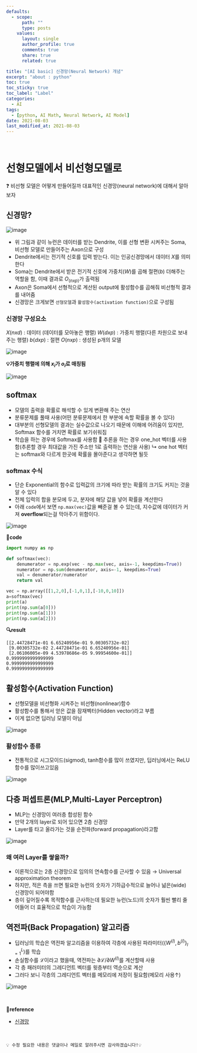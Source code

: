 ```yaml
---
defaults:
  - scope:
      path: ""
      type: posts
    values:
      layout: single
      author_profile: true
      comments: true
      share: true
      related: true

title: "[AI basic] 신경망(Neural Network) 개념"
excerpt: "about : python"
toc: true
toc_sticky: true
toc_label: "Label"
categories:
  - AI
tags:
  - [python, AI Math, Neural Network, AI Model]
date: 2021-08-03
last_modified_at: 2021-08-03
---
```

<br>

# 선형모델에서 비선형모델로

❓ 비선형 모델은 어떻게 만들어질까
대표적인 신경망(neural network)에 대해서 알아보자

## 신경망?

![image](https://user-images.githubusercontent.com/77658029/128024885-edd3b7a7-a112-4138-82b6-d202c4cdd719.png)

- 위 그림과 같이 뉴런은 데이터를 받는 Dendrite, 이를 선형 변환 시켜주는 Soma, 비선형 모델로 만들어주는 Axon으로 구성
- Dendrite에서는 전기적 신호를 입력 받는다. 이는 인공신경망에서 데이터 $X$를 의미한다
- Soma는 Dendrite에서 받은 전기적 신호에 가중치($W$)를 곱해 절편($b$) 더해주는 역할을 함, 이때 결과로 $O_{(nxp)}$가 출력됨
- Axon은 Soma에서 선형적으로 계산된 output에 활성함수를 곱해줘 비선형적 결과를 내어줌
- 신경망은 크게보면 `선형모델`과 `활성함수(activation function)`으로 구성됨

### 신경망 구성요소

$X (nxd)$ : 데이터 (데이터를 모아놓은 행렬)
$W (dxp)$ : 가중치 행렬(다른 차원으로 보내주는 행렬)
$b (dxp)$ : 절편
$O (nxp)$ : 생성된 p개의 모델 

![image](https://user-images.githubusercontent.com/77658029/127944167-2a0baf66-3cdc-437c-bf5c-882f04b94a7b.png)

**💡가중치 행렬에 의해 $x_i$가 $o_i$로 매칭됨**

![image](https://user-images.githubusercontent.com/77658029/127944631-9207415a-ffcf-480d-8425-ada1c4bfa52f.png)

## softmax

- 모델의 출력을 확률로 해석할 수 있게 변환해 주는 연산
- 분류문제를 풀때 사용(어떤 분류문제에서 한 부분에 속할 확률을 볼 수 있다)
- 대부분의 선형모델의 결과는 실수값으로 나오기 때문에 이해에 어려움이 있지만, Softmax 함수를 거치면 확률로 보기쉬워짐
- 학습을 하는 경우에 Softmax를 사용함
🚨 추론을 하는 경우 one_hot 벡터를 사용함(추론할 경우 최대값을 가진 주소만 1로 출력하는 연산을 사용)
    ↳ one hot 벡터는 softmax와 다르게 한곳에 확률을 몰아준다고 생각하면 될듯

### softmax 수식

- 단순 Exponential의 함수로 입력값의 크기에 따라 받는 확률의 크기도 커지는 것을 알 수 있다
- 전체 입력의 합을 분모에 두고, 분자에 해당 값을 넣어 확률을 계산한다
- 아래 `code`에서 보면 `np.max(vec)`값을 빼준걸 볼 수 있는데, 지수값에 데이터가 커져 **overflow**되는걸 막아주기 위함이다.

![image](https://user-images.githubusercontent.com/77658029/127944077-f978d125-625a-4bcd-a9a1-1b5da6d55346.png)

**📰code**
```python
import numpy as np

def softmax(vec):
    denumerator = np.exp(vec - np.max(vec, axis=-1, keepdims=True))
    numerator = np.sum(denumerator, axis=-1, keepdims=True)
    val = denumerator/numerator
    return val

vec = np.array([[1,2,0],[-1,0,1],[-10,0,10]])
a=softmax(vec)
print(a)
print(np.sum(a[0]))
print(np.sum(a[1]))
print(np.sum(a[2]))
```
**🔍result**
```
[[2.44728471e-01 6.65240956e-01 9.00305732e-02]
 [9.00305732e-02 2.44728471e-01 6.65240956e-01]
 [2.06106005e-09 4.53978686e-05 9.99954600e-01]]
0.9999999999999999
0.9999999999999999
0.9999999999999999
```

## 활성함수(Activation Function)

- 선형모델을 비선형화 시켜주는 비선형(nonlinear)함수
- 활성함수를 통해서 얻은 값을 잠재벡터(Hidden vector)라고 부름
- 이게 없으면 딥러닝 모델이 아님


![image](https://user-images.githubusercontent.com/77658029/128034973-418e3bae-6b1a-4ee7-b2a3-293b87273374.png)

### 활성함수 종류

- 전통적으로 시그모이드(sigmod), tanh함수를 많이 쓰였지만, 딥러닝에서는 ReLU함수를 많이쓰고있음

![image](https://user-images.githubusercontent.com/77658029/128036233-132dbba7-64fb-49ad-981a-2fb918f916d9.png)

## 다층 퍼셉트론(MLP,Multi-Layer Perceptron)

- MLP는 신경망이 여러층 합성된 함수
- 만약 2개의 layer로 되어 있으면 2층 신경망
- Layer를 타고 올라가는 것을 순전파(forward propagation)라고함

![image](https://user-images.githubusercontent.com/77658029/128039864-699a30e0-f806-471e-9412-6df87cb77491.png)

### 왜 여러 Layer를 쌓을까?

- 이론적으로는 2층 신경망으로 임의의 연속함수를 근사할 수 있음 → Universal approximation theorem
- 하지만, 적은 측을 쓰면 필요한 뉴런의 숫자가 기하급수적으로 늘어나 넒은(wide)신경망이 되어야함
- 층이 깊어질수록 목적함수를 근사하는데 필요한 뉴런(노드)의 숫자가 훨씬 빨리 줄어들어 더 효율적으로 학습이 가능함


## 역전파(Back Propagation) 알고리즘

- 딥러닝의 학습은 역전파 알고리즘을 이용하여 각층에 사용된 파라미터($\{W^{(l)},b^{(l)}\}^L_{l=1}$)를 학습
- 손실함수를 $\mathscr L$이라고 했을때, 역전파는 $\partial \mathscr L/\partial W^{(l)}$를 계산할때 사용
- 각 층 패러미터의 그레디언트 벡터를 윗층부터 역순으로 계산
- 그러다 보니 각층의 그레디언트 벡터를 메모리에 저장이 필요함(메모리 사용↑)

![image](https://user-images.githubusercontent.com/77658029/128045411-26024f13-a1a9-4607-ab66-52b03074f1ad.png)

<br>

**📌reference**
- [신경망](https://untitledtblog.tistory.com/141)


<br>

```
💡 수정 필요한 내용은 댓글이나 메일로 알려주시면 감사하겠습니다!💡 
```
